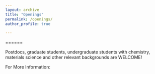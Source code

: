 ```yaml
---
layout: archive
title: "Openings"
permalink: /openings/
author_profile: true

---
```

======
  
Postdocs, graduate students, undergraduate students with chemistry, materials science and other relevant backgrounds are WELCOME!

For More Information:
